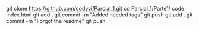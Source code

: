 git clone https://github.com/codyvi/Parcial_1.git
cd Parcial_1/Parte1/
code index.html
git add .
git commit -m "Added needed tags"
git push
git add .
git commit -m "Forgot the readme"
git push